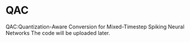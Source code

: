 # QAC
QAC:Quantization-Aware Conversion for Mixed-Timestep Spiking Neural Networks
The code will be uploaded later.
